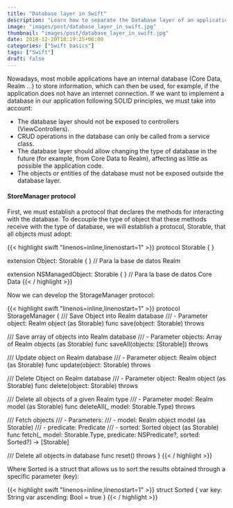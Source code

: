 ```yaml
---
title: "Database layer in Swift"
description: "Learn how to separate the Database layer of an application from the rest of the components, so that you can change the type of database used (for example, from CoreData to Realm) without the need for major code changes."
image: "images/post/database_layer_in_swift.jpg"
thumbnail: "images/post/database_layer_in_swift.jpg"
date: 2018-12-20T18:19:25+06:00
categories: ["Swift basics"]
tags: ["Swift"]
draft: false
---
```

Nowadays, most mobile applications have an internal database (Core Data, Realm …) to store information, which can then be used, for example, if the application does not have an internet connection.
If we want to implement a database in our application following SOLID principles, we must take into account:

* The database layer should not be exposed to controllers (ViewControllers).
* CRUD operations in the database can only be called from a service class.
* The database layer should allow changing the type of database in the future (for example, from Core Data to Realm), affecting as little as possible the application code.
* The objects or entities of the database must not be exposed outside the database layer.

#### StoreManager protocol

First, we must establish a protocol that declares the methods for interacting with the database. To decouple the type of object that these methods receive with the type of database, we will establish a protocol, Storable, that all objects must adopt:

{{< highlight swift  "linenos=inline,linenostart=1" >}}
protocol Storable { }

extension Object: Storable { } // Para la base de datos Realm

extension NSManagedObject: Storable { } // Para la base de datos Core Data
{{< / highlight >}}

Now we can develop the StorageManager protocol:

{{< highlight swift  "linenos=inline,linenostart=1" >}}
protocol StorageManager {
  /// Save Object into Realm database
  /// - Parameter object: Realm object (as Storable)
  func save(object: Storable) throws

  /// Save array of objects into Realm database
  /// - Parameter objects: Array of Realm objects (as Storable)
  func saveAll(objects: [Storable]) throws

  /// Update object on Realm database
  /// - Parameter object: Realm object (as Storable)
  func update(object: Storable) throws

  /// Delete Object on Realm database
  /// - Parameter object: Realm object (as Storable)
  func delete(object: Storable) throws

  /// Delete all objects of a given Realm type
  /// - Parameter model: Realm model (as Storable)
  func deleteAll(_ model: Storable.Type) throws

  /// Fetch objects
  /// - Parameters:
  ///   - model: Realm object model (as Storable)
  ///   - predicate: Predicate
  ///   - sorted: Sorted object (as Storable)
  func fetch(_ model: Storable.Type,
             predicate: NSPredicate?,
             sorted: Sorted?) -> [Storable]

  /// Delete all objects in database
  func reset() throws
}
{{< / highlight >}}

Where Sorted is a struct that allows us to sort the results obtained through a specific parameter (key):

{{< highlight swift  "linenos=inline,linenostart=1" >}}
struct Sorted {
  var key: String
  var ascending: Bool = true
}
{{< / highlight >}}
